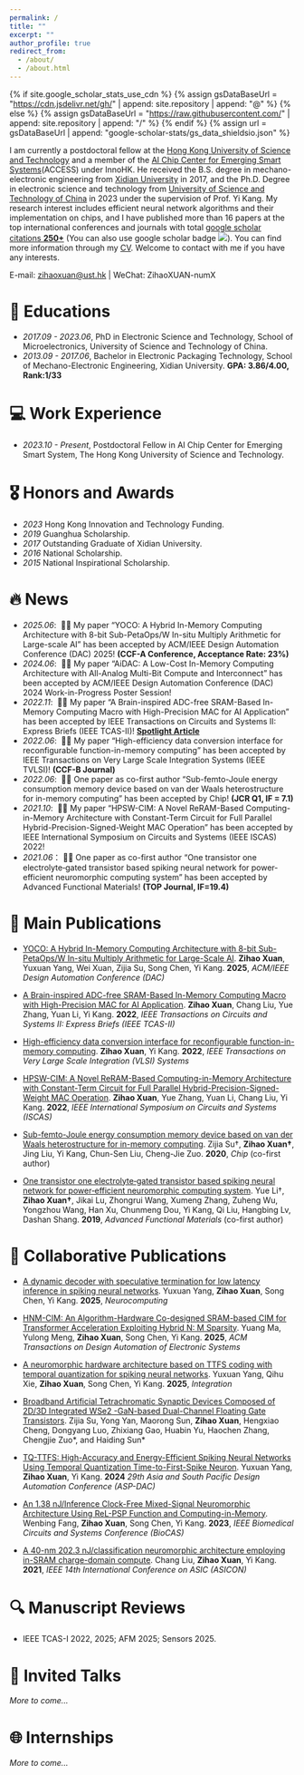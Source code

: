 ```yaml
---
permalink: /
title: ""
excerpt: ""
author_profile: true
redirect_from: 
  - /about/
  - /about.html
---
```


{% if site.google_scholar_stats_use_cdn %}
{% assign gsDataBaseUrl = "https://cdn.jsdelivr.net/gh/" | append: site.repository | append: "@" %}
{% else %}
{% assign gsDataBaseUrl = "https://raw.githubusercontent.com/" | append: site.repository | append: "/" %}
{% endif %}
{% assign url = gsDataBaseUrl | append: "google-scholar-stats/gs_data_shieldsio.json" %}

<span class='anchor' id='about-me'></span>

I am currently a postdoctoral fellow at the [Hong Kong University of Science and Technology](https://hkust.edu.hk/) and a member of the [AI Chip Center for Emerging Smart Systems](https://inno-access.hk/)(ACCESS) under InnoHK. He received the B.S. degree in mechano-electronic engineering from [Xidian University](https://en.xidian.edu.cn/) in 2017, and the Ph.D. Degree in electronic science and technology from [University of Science and Technology of China](https://www.ustc.edu.cn/) in 2023 under the supervision of Prof. Yi Kang. My research interest includes efficient neural network algorithms and their implementation on chips, and I have published more than 16 papers at the top international conferences and journals with total <a href='https://scholar.google.com/citations?user=v9wNPcgAAAAJ'>google scholar citations <strong><span id='total_cit'>250+</span></strong></a> (You can also use google scholar badge <a href='https://scholar.google.com/citations?user=v9wNPcgAAAAJ'><img src="https://img.shields.io/endpoint?url={{ url | url_encode }}&logo=Google%20Scholar&labelColor=f6f6f6&color=9cf&style=flat&label=citations"></a>). You can find more information through my [CV](../images/CanadaCast_CV_example.pdf). Welcome to contact with me if you have any interests.

E-mail: zihaoxuan@ust.hk \| WeChat: ZihaoXUAN-numX

# 📖 Educations
- *2017.09 - 2023.06*, PhD in Electronic Science and Technology, School of Microelectronics, University of Science and Technology of China. 
- *2013.09 - 2017.06*, Bachelor in Electronic Packaging Technology, School of Mechano-Electronic Engineering, Xidian University. **GPA: 3.86/4.00, Rank:1/33**

# 💻 Work Experience
- *2023.10 - Present*, Postdoctoral Fellow in AI Chip Center for Emerging Smart System, The Hong Kong University of Science and Technology.

# 🎖 Honors and Awards
- *2023* Hong Kong Innovation and Technology Funding.
- *2019* Guanghua Scholarship.
- *2017* Outstanding Graduate of Xidian University.
- *2016* National Scholarship.
- *2015* National Inspirational Scholarship.
  
# 🔥 News
- *2025.06*: &nbsp;🎉🎉 My paper “YOCO: A Hybrid In-Memory Computing Architecture with 8-bit Sub-PetaOps/W In-situ Multiply Arithmetic for Large-scale AI” has been accepted by ACM/IEEE Design Automation Conference (DAC) 2025! **(CCF-A Conference, Acceptance Rate: 23%)**
- *2024.06*: &nbsp;🎉🎉 My paper “AiDAC: A Low-Cost In-Memory Computing Architecture with All-Analog Multi-Bit Compute and Interconnect” has been accepted by ACM/IEEE Design Automation Conference (DAC) 2024 Work-in-Progress Poster Session!
- *2022.11*: &nbsp;🎉🎉 My paper “A Brain-inspired ADC-free SRAM-Based In-Memory Computing Macro with High-Precision MAC for AI Application” has been accepted by IEEE Transactions on Circuits and Systems II: Express Briefs (IEEE TCAS-II)! **[Spotlight Article](https://www.linkedin.com/posts/ieee-tcas-ii_circuitsandsystems-artificialintelligence-activity-7057385075948068864-KvjU/)**
- *2022.06*: &nbsp;🎉🎉 My paper “High-efficiency data conversion interface for reconfigurable function-in-memory computing” has been accepted by IEEE Transactions on Very Large Scale Integration Systems (IEEE TVLSI)! **(CCF-B Journal)**
- *2022.06*: &nbsp;🎉🎉 One paper as co-first author “Sub-femto-Joule energy consumption memory device based on van der Waals heterostructure for in-memory computing” has been accepted by Chip! **(JCR Q1, IF = 7.1)**
- *2021.10*: &nbsp;🎉🎉 My paper “HPSW-CIM: A Novel ReRAM-Based Computing-in-Memory Architecture with Constant-Term Circuit for Full Parallel Hybrid-Precision-Signed-Weight MAC Operation” has been accepted by IEEE International Symposium on Circuits and Systems (IEEE ISCAS) 2022!
- *2021.06*：&nbsp;🎉🎉 One paper as co-first author “One transistor one electrolyte‐gated transistor based spiking neural network for power‐efficient neuromorphic computing system” has been accepted by Advanced Functional Materials! **(TOP Journal, IF=19.4)**

# 📝 Main Publications 

- [YOCO: A Hybrid In-Memory Computing Architecture with 8-bit Sub-PetaOps/W In-situ Multiply Arithmetic for Large-Scale AI](https://arxiv.org/abs/2312.11836). **Zihao Xuan**, Yuxuan Yang, Wei Xuan, Zijia Su, Song Chen, Yi Kang. **2025**, *ACM/IEEE Design Automation Conference (DAC)*

- [A Brain-inspired ADC-free SRAM-Based In-Memory Computing Macro with High-Precision MAC for AI Application](https://ieeexplore.ieee.org/document/9960777). **Zihao Xuan**, Chang Liu, Yue Zhang, Yuan Li, Yi Kang. **2022**, *IEEE Transactions on Circuits and Systems II: Express Briefs (IEEE TCAS-II)*

- [High-efficiency data conversion interface for reconfigurable function-in-memory computing](https://ieeexplore.ieee.org/document/9795103). **Zihao Xuan**, Yi Kang. **2022**, *IEEE Transactions on Very Large Scale Integration (VLSI) Systems*

- [HPSW-CIM: A Novel ReRAM-Based Computing-in-Memory Architecture with Constant-Term Circuit for Full Parallel Hybrid-Precision-Signed-Weight MAC Operation](https://ieeexplore.ieee.org/document/9937828). **Zihao Xuan**, Yue Zhang, Yuan Li, Chang Liu, Yi Kang. **2022**, *IEEE International Symposium on Circuits and Systems (ISCAS)*

- [Sub-femto-Joule energy consumption memory device based on van der Waals heterostructure for in-memory computing](https://www.sciencedirect.com/science/article/pii/S2709472322000120). Zijia Su†, **Zihao Xuan†**, Jing Liu, Yi Kang, Chun-Sen Liu, Cheng-Jie Zuo. **2020**, *Chip* (co-first author)

- [One transistor one electrolyte‐gated transistor based spiking neural network for power‐efficient neuromorphic computing system](https://advanced.onlinelibrary.wiley.com/doi/abs/10.1002/adfm.202100042). Yue Li†, **Zihao Xuan†**, Jikai Lu, Zhongrui Wang, Xumeng Zhang, Zuheng Wu, Yongzhou Wang, Han Xu, Chunmeng Dou, Yi Kang, Qi Liu, Hangbing Lv, Dashan Shang. **2019**, *Advanced Functional Materials* (co-first author)

# 📝 Collaborative Publications

- [A dynamic decoder with speculative termination for low latency inference in spiking neural networks](https://www.sciencedirect.com/science/article/abs/pii/S0925231225001304). Yuxuan Yang, **Zihao Xuan**, Song Chen, Yi Kang. **2025**, *Neurocomputing*

- [HNM-CIM: An Algorithm-Hardware Co-designed SRAM-based CIM for Transformer Acceleration Exploiting Hybrid N: M Sparsity](https://dl.acm.org/doi/abs/10.1145/3724394). Yuang Ma, Yulong Meng, **Zihao Xuan**, Song Chen, Yi Kang. **2025**, *ACM Transactions on Design Automation of Electronic Systems*

- [A neuromorphic hardware architecture based on TTFS coding with temporal quantization for spiking neural networks](https://www.sciencedirect.com/science/article/abs/pii/S0167926025000604). Yuxuan Yang, Qihu Xie, **Zihao Xuan**, Song Chen, Yi Kang. **2025**, *Integration*

- [Broadband Artificial Tetrachromatic Synaptic Devices Composed of 2D/3D Integrated WSe2 -GaN-based Dual-Channel Floating Gate Transistors](https://advanced.onlinelibrary.wiley.com/doi/pdf/10.1002/adfm.202316802). Zijia Su, Yong Yan, Maorong Sun, **Zihao Xuan**, Hengxiao Cheng, Dongyang Luo, Zhixiang Gao, Huabin Yu, Haochen Zhang, Chengjie Zuo*, and Haiding Sun*

- [TQ-TTFS: High-Accuracy and Energy-Efficient Spiking Neural Networks Using Temporal Quantization Time-to-First-Spike Neuron](https://ieeexplore.ieee.org/abstract/document/10473964). Yuxuan Yang, **Zihao Xuan**, Yi Kang. **2024** *29th Asia and South Pacific Design Automation Conference (ASP-DAC)*

- [An 1.38 nJ/Inference Clock-Free Mixed-Signal Neuromorphic Architecture Using ReL-PSP Function and Computing-in-Memory](https://ieeexplore.ieee.org/abstract/document/10388821). Wenbing Fang, **Zihao Xuan**, Song Chen, Yi Kang. **2023**, *IEEE Biomedical Circuits and Systems Conference (BioCAS)*

- [A 40-nm 202.3 nJ/classification neuromorphic architecture employing in-SRAM charge-domain compute](https://ieeexplore.ieee.org/abstract/document/9620416). Chang Liu, **Zihao Xuan**, Yi Kang. **2021**, *IEEE 14th International Conference on ASIC (ASICON)*

# 🔍 Manuscript Reviews

- IEEE TCAS-I 2022, 2025; AFM 2025; Sensors 2025. 

# 💬 Invited Talks

*More to come...*

# 🌐 Internships

*More to come...*

